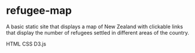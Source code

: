 # refugee-map

A basic static site that displays a map of New Zealand with clickable links that display the number of refugees settled in different areas of the country.

HTML
CSS
D3.js
